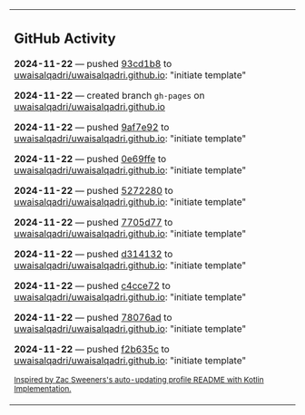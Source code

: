 <table><tr><td valign="top" width="100%">    

## GitHub Activity

**2024-11-22** — pushed [93cd1b8](https://github.com/uwaisalqadri/uwaisalqadri.github.io/commits/93cd1b8a578bfdcba5fbfc847bd11599c1b3e75e) to [uwaisalqadri/uwaisalqadri.github.io](https://github.com/uwaisalqadri/uwaisalqadri.github.io): "initiate template"

**2024-11-22** — created branch `gh-pages` on [uwaisalqadri/uwaisalqadri.github.io](https://github.com/uwaisalqadri/uwaisalqadri.github.io)

**2024-11-22** — pushed [9af7e92](https://github.com/uwaisalqadri/uwaisalqadri.github.io/commits/9af7e922f2a7630733b5d30c1628e75068dd44fe) to [uwaisalqadri/uwaisalqadri.github.io](https://github.com/uwaisalqadri/uwaisalqadri.github.io): "initiate template"

**2024-11-22** — pushed [0e69ffe](https://github.com/uwaisalqadri/uwaisalqadri.github.io/commits/0e69ffee81e6c574d4419fc2bcb1960468ef43c9) to [uwaisalqadri/uwaisalqadri.github.io](https://github.com/uwaisalqadri/uwaisalqadri.github.io): "initiate template"

**2024-11-22** — pushed [5272280](https://github.com/uwaisalqadri/uwaisalqadri.github.io/commits/52722806299713cad1bb884f2189deaf58a8d18d) to [uwaisalqadri/uwaisalqadri.github.io](https://github.com/uwaisalqadri/uwaisalqadri.github.io): "initiate template"

**2024-11-22** — pushed [7705d77](https://github.com/uwaisalqadri/uwaisalqadri.github.io/commits/7705d77c9ef9ba8b720a239d98d3cc3bcb9fab3d) to [uwaisalqadri/uwaisalqadri.github.io](https://github.com/uwaisalqadri/uwaisalqadri.github.io): "initiate template"

**2024-11-22** — pushed [d314132](https://github.com/uwaisalqadri/uwaisalqadri.github.io/commits/d314132e49c66ea8b127c1351ea17f13c4a2a480) to [uwaisalqadri/uwaisalqadri.github.io](https://github.com/uwaisalqadri/uwaisalqadri.github.io): "initiate template"

**2024-11-22** — pushed [c4cce72](https://github.com/uwaisalqadri/uwaisalqadri.github.io/commits/c4cce720409b77661ca09ae74d4c08775cbab367) to [uwaisalqadri/uwaisalqadri.github.io](https://github.com/uwaisalqadri/uwaisalqadri.github.io): "initiate template"

**2024-11-22** — pushed [78076ad](https://github.com/uwaisalqadri/uwaisalqadri.github.io/commits/78076ad79fda87e0418c88986ad76c39e011d6f3) to [uwaisalqadri/uwaisalqadri.github.io](https://github.com/uwaisalqadri/uwaisalqadri.github.io): "initiate template"

**2024-11-22** — pushed [f2b635c](https://github.com/uwaisalqadri/uwaisalqadri.github.io/commits/f2b635cc3e2d3002aa30f44c80159e20801453b9) to [uwaisalqadri/uwaisalqadri.github.io](https://github.com/uwaisalqadri/uwaisalqadri.github.io): "initiate template"
                
<sub><a href="https://github.com/ZacSweers/ZacSweers/">Inspired by Zac Sweeners's auto-updating profile README with Kotlin Implementation.</a></sub>
        